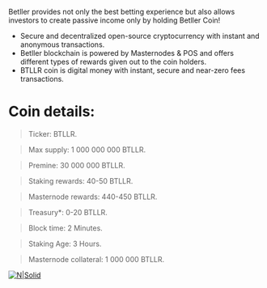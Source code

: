 Betller provides not only the best betting experience but also allows investors to create passive income  only by holding Betller Coin!  

- Secure and decentralized open-source cryptocurrency with instant and anonymous transactions. 
- Betller blockchain is powered by Masternodes &  POS and offers different types of rewards given out to the coin holders. 
- BTLLR coin is digital money with instant, secure and near-zero fees transactions.


# Coin details:

> Ticker: BTLLR.

> Max supply: 1 000 000 000 BTLLR.

> Premine: 30 000 000 BTLLR.

> Staking rewards: 40-50 BTLLR.

> Masternode rewards: 440-450 BTLLR.

> Treasury*: 0-20 BTLLR.

> Block time: 2 Minutes.

> Staking Age: 3 Hours.

> Masternode collateral: 1 000 000 BTLLR.

[![N|Solid](https://i.imgur.com/jdkiMDF.png)](https://betller.io)
